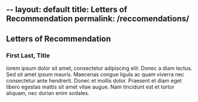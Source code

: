 --
layout: default
title: Letters of Recommendation
permalink: /reccomendations/
---
## Letters of Recommendation

### First Last, Title

lorem ipsum dolor sit amet, consectetur adipiscing elit. Donec a diam lectus. Sed sit amet ipsum mauris. Maecenas congue ligula ac quam viverra nec consectetur ante hendrerit. Donec et mollis dolor. Praesent et diam eget libero egestas mattis sit amet vitae augue. Nam tincidunt est et tortor aliquam, nec durian enim sodales.
